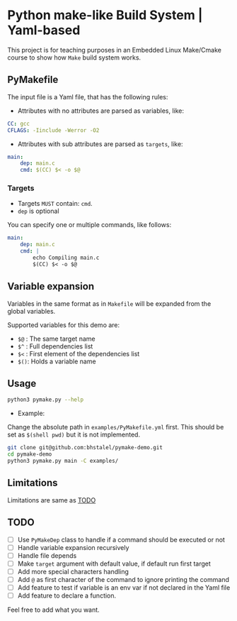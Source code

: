 # Python make-like Build System | Yaml-based

This project is for teaching purposes in an Embedded Linux Make/Cmake course to show how `Make` build system works.

## PyMakefile

The input file is a Yaml file, that has the following rules:

* Attributes with no attributes are parsed as variables, like:

```yaml
CC: gcc
CFLAGS: -Iinclude -Werror -O2
```

* Attributes with sub attributes are parsed as `targets`, like:

```yaml
main:
    dep: main.c
    cmd: $(CC) $< -o $@
```

### Targets

* Targets `MUST` contain: `cmd`.
* `dep` is optional

You can specify one or multiple commands, like follows:

```yaml
main:
    dep: main.c
    cmd: |
        echo Compiling main.c
        $(CC) $< -o $@
```

## Variable expansion

Variables in the same format as in `Makefile` will be expanded from the global variables.

Supported variables for this demo are:

- `$@` : The same target name
- `$^` : Full dependencies list
- `$<` : First element of the dependencies list
- `$()`: Holds a variable name

## Usage

```sh
python3 pymake.py --help
```

* Example:

Change the absolute path in `examples/PyMakefile.yml` first. This should be set as `$(shell pwd)` but it is not implemented.

```sh
git clone git@github.com:bhstalel/pymake-demo.git
cd pymake-demo
python3 pymake.py main -C examples/
```

## Limitations

Limitations are same as [TODO](#todo)

## TODO

- [ ] Use `PyMakeDep` class to handle if a command should be executed or not
- [ ] Handle variable expansion recursively
- [ ] Handle file depends
- [ ] Make `target` argument with default value, if default run first target
- [ ] Add more special characters handling
- [ ] Add `@` as first character of the command to ignore printing the command
- [ ] Add feature to test if variable is an env var if not declared in the Yaml file
- [ ] Add feature to declare a function.

Feel free to add what you want.
